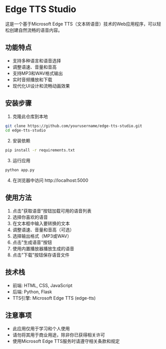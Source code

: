 # Edge TTS Studio

这是一个基于Microsoft Edge TTS（文本转语音）技术的Web应用程序，可以轻松创建自然流畅的语音内容。

## 功能特点

- 支持多种语言和语音选择
- 调整语速、音量和音高
- 支持MP3和WAV格式输出
- 实时音频播放和下载
- 现代化UI设计和流畅动画效果

## 安装步骤

1. 克隆此仓库到本地

```bash
git clone https://github.com/yourusername/edge-tts-studio.git
cd edge-tts-studio
```

2. 安装依赖

```bash
pip install -r requirements.txt
```

3. 运行应用

```bash
python app.py
```

4. 在浏览器中访问 http://localhost:5000

## 使用方法

1. 点击"获取语音"按钮加载可用的语音列表
2. 选择你喜欢的语音
3. 在文本框中输入要转换的文本
4. 调整语速、音量和音高（可选）
5. 选择输出格式（MP3或WAV）
6. 点击"生成语音"按钮
7. 使用内置播放器播放生成的语音
8. 点击"下载"按钮保存语音文件

## 技术栈

- 前端: HTML, CSS, JavaScript
- 后端: Python, Flask
- TTS引擎: Microsoft Edge TTS (edge-tts)

## 注意事项

- 此应用仅用于学习和个人使用
- 请勿将其用于商业用途，除非你已获得相关许可
- 使用Microsoft Edge TTS服务时请遵守相关条款和规定